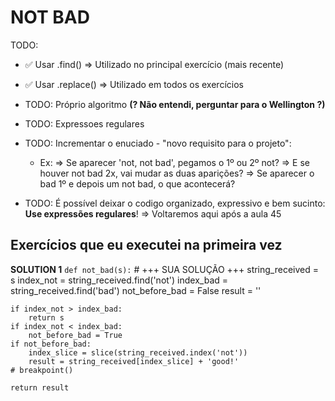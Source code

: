 # NOT BAD

TODO:

* ✅ Usar .find()
    => Utilizado no principal exercício (mais recente)

* ✅ Usar .replace()
    => Utilizado em todos os exercícios

* TODO: Próprio algoritmo __(? Não entendi, perguntar para o Wellington ?)__

* TODO: Expressoes regulares

* TODO: Incrementar o enuciado - "novo requisito para o projeto":
  * Ex:
    => Se aparecer 'not, not bad', pegamos o 1º ou 2º not?
    => E se houver not bad 2x, vai mudar as duas aparições?
    => Se aparecer o bad 1º e depois um not bad, o que acontecerá?

* TODO: É possível deixar o codigo organizado, expressivo e bem sucinto: __Use expressões regulares__!
    => Voltaremos aqui após a aula 45

## Exercícios que eu executei na primeira vez

__SOLUTION 1__
`def not_bad(s):`
    # +++ SUA SOLUÇÃO +++
    string_received = s
    index_not = string_received.find('not')
    index_bad = string_received.find('bad')
    not_before_bad = False
    result = ''

    if index_not > index_bad:
        return s
    if index_not < index_bad:
        not_before_bad = True
    if not_before_bad:
        index_slice = slice(string_received.index('not'))
        result = string_received[index_slice] + 'good!'
    # breakpoint()

    return result
